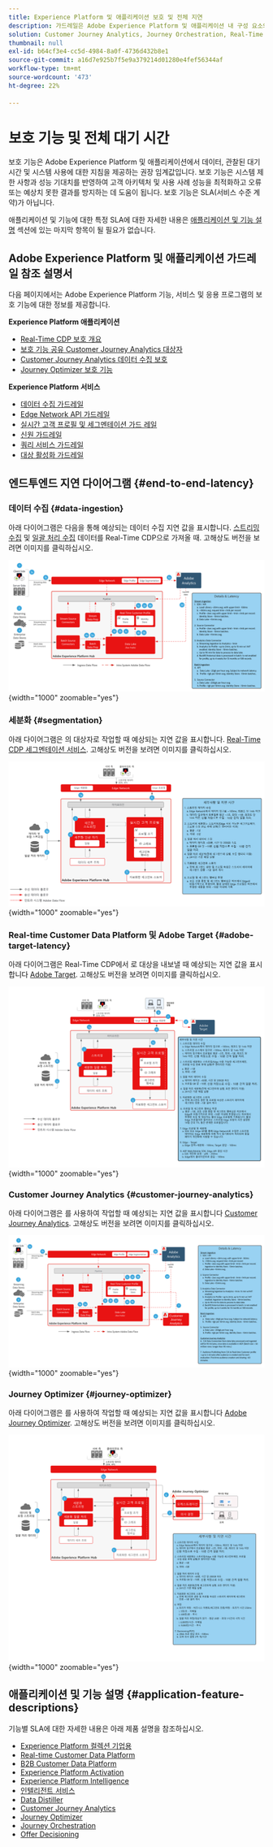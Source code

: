 ```yaml
---
title: Experience Platform 및 애플리케이션 보호 및 전체 지연
description: 가드레일은 Adobe Experience Platform 및 애플리케이션 내 구성 요소와 서비스의 성능 기대치 및 영향을 정의합니다.
solution: Customer Journey Analytics, Journey Orchestration, Real-Time Customer Data Platform
thumbnail: null
exl-id: b64cf3e4-cc5d-4984-8a0f-4736d432b8e1
source-git-commit: a16d7e925b7f5e9a379214d01280e4fef56344af
workflow-type: tm+mt
source-wordcount: '473'
ht-degree: 22%

---
```


# 보호 기능 및 전체 대기 시간

보호 기능은 Adobe Experience Platform 및 애플리케이션에서 데이터, 관찰된 대기 시간 및 시스템 사용에 대한 지침을 제공하는 권장 임계값입니다. 보호 기능은 시스템 제한 사항과 성능 기대치를 반영하여 고객 아키텍처 및 사용 사례 성능을 최적화하고 오류 또는 예상치 못한 결과를 방지하는 데 도움이 됩니다. 보호 기능은 SLA(서비스 수준 계약)가 아닙니다.

애플리케이션 및 기능에 대한 특정 SLA에 대한 자세한 내용은 [애플리케이션 및 기능 설명](#application-feature-descriptions) 섹션에 있는 마지막 항목이 될 필요가 없습니다.


## Adobe Experience Platform 및 애플리케이션 가드레일 참조 설명서

다음 페이지에서는 Adobe Experience Platform 기능, 서비스 및 응용 프로그램의 보호 기능에 대한 정보를 제공합니다.

**Experience Platform 애플리케이션**

* [Real-Time CDP 보호 개요](https://experienceleague.adobe.com/docs/experience-platform/rtcdp/guardrails/overview.html)
* [보호 기능 공유 Customer Journey Analytics 대상자](https://experienceleague.adobe.com/docs/analytics-platform/using/cja-components/audiences/publish.html#latency)
* [Customer Journey Analytics 데이터 수집 보호](https://experienceleague.adobe.com/docs/experience-platform/sources/connectors/adobe-applications/analytics.html#what-is-the-expected-latency-for-analytics-data-on-platform%3F)
* [Journey Optimizer 보호 기능](https://experienceleague.adobe.com/docs/journey-optimizer/using/get-started/guardrails.html)

**Experience Platform 서비스**

* [데이터 수집 가드레일](https://experienceleague.adobe.com/docs/experience-platform/ingestion/guardrails.html)
* [Edge Network API 가드레일](https://experienceleague.adobe.com/docs/experience-platform/edge-network-server-api/guardrails.html)
* [실시간 고객 프로필 및 세그멘테이션 가드 레일](https://experienceleague.adobe.com/docs/experience-platform/profile/guardrails.html?lang=ko)
* [신원 가드레일](https://experienceleague.adobe.com/docs/experience-platform/identity/guardrails.html?lang=ko)
* [쿼리 서비스 가드레일](https://experienceleague.adobe.com/docs/experience-platform/query/guardrails.html?lang=ko)
* [대상 활성화 가드레일](https://experienceleague.adobe.com/docs/experience-platform/destinations/guardrails.html?lang=ko)

## 엔드투엔드 지연 다이어그램 {#end-to-end-latency}

### 데이터 수집 {#data-ingestion}

아래 다이어그램은 다음을 통해 예상되는 데이터 수집 지연 값을 표시합니다. [스트리밍 수집](https://experienceleague.adobe.com/docs/experience-platform/ingestion/streaming/overview.html) 및 [일괄 처리 수집](https://experienceleague.adobe.com/docs/experience-platform/ingestion/batch/getting-started.html?lang=ko) 데이터를 Real-Time CDP으로 가져올 때. 고해상도 버전을 보려면 이미지를 클릭하십시오.

![데이터 수집 높은 수준의 시각적 개요.](/help/blueprints/experience-platform/deployment/assets/aep_data_flow_guardrails.svg "데이터 수집 높은 수준의 시각적 개요 및 지연 시간 값"){width="1000" zoomable="yes"}

### 세분화 {#segmentation}

아래 다이어그램은 의 대상자로 작업할 때 예상되는 지연 값을 표시합니다. [Real-Time CDP 세그멘테이션 서비스](https://experienceleague.adobe.com/docs/experience-platform/segmentation/home.html?lang=ko). 고해상도 버전을 보려면 이미지를 클릭하십시오.

![세그먼테이션의 높은 수준의 시각적 개요.](/help/blueprints/experience-platform/deployment/assets/segmentation_guardrails.svg "세그먼테이션 높은 수준의 시각적 개요 및 지연 값"){width="1000" zoomable="yes"}

### Real-time Customer Data Platform 및 Adobe Target {#adobe-target-latency}

아래 다이어그램은 Real-Time CDP에서 로 대상을 내보낼 때 예상되는 지연 값을 표시합니다 [Adobe Target](https://experienceleague.adobe.com/docs/experience-platform/destinations/catalog/personalization/adobe-target-connection.html?lang=ko). 고해상도 버전을 보려면 이미지를 클릭하십시오.

![Adobe Target으로 내보내기의 높은 수준 시각적 개요.](/help/blueprints/experience-platform/deployment/assets/RTCDP_Target_guardrails.svg "Adobe Target으로 대상 내보내기 높은 수준의 시각적 개요 및 지연 시간 값"){width="1000" zoomable="yes"}

### Customer Journey Analytics      {#customer-journey-analytics}

아래 다이어그램은 를 사용하여 작업할 때 예상되는 지연 값을 표시합니다 [Customer Journey Analytics](https://experienceleague.adobe.com/docs/analytics-platform/using/cja-overview/cja-overview.html?lang=en). 고해상도 버전을 보려면 이미지를 클릭하십시오.

![Customer Journey Analytics 높은 수준의 시각적 개요 작업](/help/blueprints/experience-platform/deployment/assets/CJA_guardrails.svg "Customer Journey Analytics의 높은 수준의 시각적 개요 및 지연 시간 값 작업"){width="1000" zoomable="yes"}

### Journey Optimizer    {#journey-optimizer}

아래 다이어그램은 를 사용하여 작업할 때 예상되는 지연 값을 표시합니다 [Adobe Journey Optimizer](https://experienceleague.adobe.com/docs/journey-optimizer/using/get-started/get-started.html?lang=en). 고해상도 버전을 보려면 이미지를 클릭하십시오.

![Adobe Journey Optimizer을 사용한 작업 고급 시각적 개요.](/help/blueprints/experience-platform/deployment/assets/AJO_guardrails.svg "Adobe Journey Optimizer의 높은 수준의 시각적 개요 및 지연 시간 값 작업"){width="1000" zoomable="yes"}

## 애플리케이션 및 기능 설명 {#application-feature-descriptions}

기능별 SLA에 대한 자세한 내용은 아래 제품 설명을 참조하십시오.

* [Experience Platform 컬렉션 기업용](https://helpx.adobe.com/kr/legal/product-descriptions/adobe-experience-platform-collection-enterprise.html)
* [Real-time Customer Data Platform](https://helpx.adobe.com/kr/legal/product-descriptions/real-time-customer-data-platform.html)
* [B2B Customer Data Platform](https://helpx.adobe.com/kr/legal/product-descriptions/adobe-experience-platform-b2b.html)
* [Experience Platform Activation](https://helpx.adobe.com/kr/legal/product-descriptions/adobe-experience-platform0.html)
* [Experience Platform Intelligence](https://helpx.adobe.com/kr/legal/product-descriptions/adobe-experience-platform-intelligence---product-description.html)
* [인텔리전트 서비스](https://helpx.adobe.com/kr/legal/product-descriptions/intelligent-services.html)
* [Data Distiller](https://helpx.adobe.com/kr/legal/product-descriptions/data-distiller.html)
* [Customer Journey Analytics](https://helpx.adobe.com/kr/legal/product-descriptions/customer-journey-analytics.html)
* [Journey Optimizer](https://helpx.adobe.com/kr/legal/product-descriptions/adobe-journey-optimizer.html)
* [Journey Orchestration](https://helpx.adobe.com/kr/legal/product-descriptions/journey-orchestration.html)
* [Offer Decisioning](https://helpx.adobe.com/kr/legal/product-descriptions/offer-decisioning-app-service.html)
